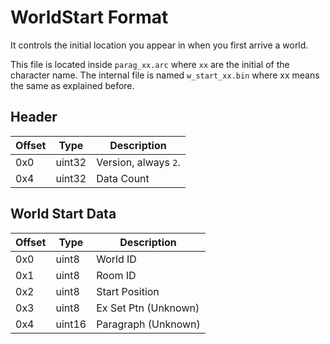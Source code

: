 # WorldStart Format

It controls the initial location you appear in when you first arrive a world.

This file is located inside `parag_xx.arc` where `xx` are the initial of the character name. The internal file is named `w_start_xx.bin` where xx means the same as explained before.

## Header

| Offset | Type  | Description
|--------|-------|------------
| 0x0     | uint32  | Version, always `2`.
| 0x4     | uint32  | Data Count

## World Start Data

| Offset | Type  | Description
|--------|-------|------------
| 0x0     | uint8  | World ID
| 0x1     | uint8  | Room ID
| 0x2     | uint8  | Start Position
| 0x3     | uint8  | Ex Set Ptn (Unknown)
| 0x4     | uint16 | Paragraph (Unknown)